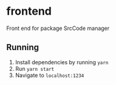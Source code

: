 # frontend
Front end for package SrcCode manager

## Running
1) Install dependencies by running `yarn`
2) Run `yarn start`
3) Navigate to `localhost:1234`

